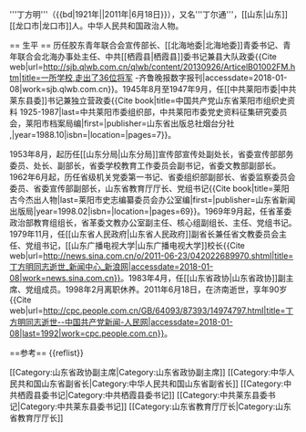 '''丁方明'''（{{bd|1921年||2011年|6月18日}}），又名'''丁尔通'''，[[山东|山东]][[龙口市|龙口市]]人。中华人民共和国政治人物。

== 生平 ==
历任胶东青年联合会宣传部长、[[北海地委|北海地委]]青委书记、青年联合会北海办事处主任、中共[[栖霞县|栖霞县]]委书记兼县大队政委<ref>{{Cite web|url=http://sjb.qlwb.com.cn/qlwb/content/20130926/ArticelB01002FM.htm|title=一所学校,走出了36位将军 -齐鲁晚报数字报刊|accessdate=2018-01-08|work=sjb.qlwb.com.cn}}</ref>。1945年8月至1947年9月，任[[中共莱阳市委|中共莱东县委]]书记兼独立营政委<ref>{{Cite book|title=中国共产党山东省莱阳市组织史资料 1925-1987|last=中共莱阳市委组织部，中共莱阳市委党史资料征集研究委员会，莱阳市档案局编|first=|publisher=山东省出版总社烟台分社 ,|year=1988.10|isbn=|location=|pages=7}}</ref>。

1953年8月，起历任[[山东分局|山东分局]]宣传部宣传处副处长，省委宣传部部务委员、处长、副部长，省委学校教育工作委员会副书记，省委文教部副部长。1962年6月起，历任省级机关党委第一书记、省委组织部副部长、省委监察委员会委员、省委宣传部副部长，山东省教育厅厅长、党组书记<ref>{{Cite book|title=莱阳古今杰出人物|last=莱阳市史志编纂委员会办公室编|first=|publisher=山东省新闻出版局|year=1998.02|isbn=|location=|pages=69}}</ref>。1969年9月起，任省革委政治部教育组组长，省革委文教办公室副主任、核心组副组长、主任、党组书记。1979年11月，任[[山东省人民政府|山东省人民政府]]副省长兼任省文教委员会主任、党组书记，[[山东广播电视大学|山东广播电视大学]]校长<ref>{{Cite web|url=http://news.sina.com.cn/o/2011-06-23/042022689970.shtml|title=丁方明同志逝世_新闻中心_新浪网|accessdate=2018-01-08|work=news.sina.com.cn}}</ref>。1983年4月，任[[山东省政协|山东省政协]]副主席、党组成员。1998年2月离职休养。2011年6月18日，在济南逝世，享年90岁<ref>{{Cite web|url=http://cpc.people.com.cn/GB/64093/87393/14974797.html|title=丁方明同志逝世--中国共产党新闻-人民网|accessdate=2018-01-08|last=1992|work=cpc.people.com.cn}}</ref>。

==参考==
{{reflist}}

[[Category:山东省政协副主席|Category:山东省政协副主席]]
[[Category:中华人民共和国山东省副省长|Category:中华人民共和国山东省副省长]]
[[Category:中共栖霞县委书记|Category:中共栖霞县委书记]]
[[Category:中共莱东县委书记|Category:中共莱东县委书记]]
[[Category:山东省教育厅厅长|Category:山东省教育厅厅长]]